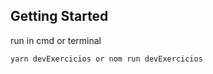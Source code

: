 
## Getting Started
run in cmd or terminal 
```bash
yarn devExercicios or nom run devExercicios
```
